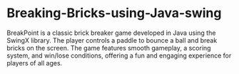 # Breaking-Bricks-using-Java-swing
BreakPoint is a classic brick breaker game developed in Java using the SwingX library. The player controls a paddle to bounce a ball and break bricks on the screen. The game features smooth gameplay, a scoring system, and win/lose conditions, offering a fun and engaging experience for players of all ages.
